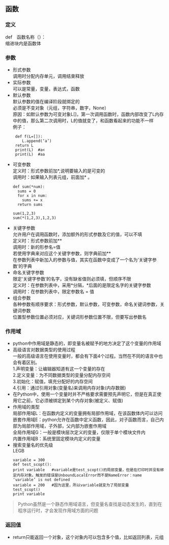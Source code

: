 ## 函数
### 定义<br>
  def　函数名称（）：<br>
      缩进块内是函数体<br>
### 参数
* 形式参数<br>
		调用时分配内存单元，调用结束释放<br>
* 实际参数<br>
		可以是常量，变量，表达式，函数<br>
* 默认参数<br>
		默认参数的值在编译阶段就绑定的<br>
		必须是不变对象（元组，字符串，数字，None）<br>
			原因：如默认参数为可变对象L[]，第一次调用函数时，函数内部改变了L内存中的值，那么第二次调用时，L的值就变了，和函数看起来的功能不一样<br>
			例子：<br>
  ```
   def f(L=[]):
      L.append(‘a’)
   return L
   print(L)  #a<
   print(L)  #aa
   ```
* 可变参数<br>
		定义时：形式参数前加*,说明要输入的是可变的<br>
		调用时：如果输入列表元组，前面加* 。<br>
  ```
  def sum(*num):
    sums = 0 
    for x in num:
      sums += x
    return sums
  ```
  ```
  sum(1,2,3)
  sum(*(1,2,3),1,2,3)
  ```
* 关键字参数<br>
		允许用户在调用函数时，添加额外的形式参数及它的值，可以不填<br>
		定义时：形式参数前加**<br>
		调用时：新的形参名=值<br>
				   若使用字典来对应这个关键字参数，则字典前加**<br>
		在参数列表中新加入的参数与值，其实在函数中变成了一个名为‘关键字参数’的字典<br>
* 命名关键字参数<br>
		限定‘关键字参数’的名字，没有缺省值则必须填，但顺序不限<br>
		定义时：在参数列表中，采用*分隔，*后面的是限定名字的关键字参数<br>
		调用时：在参数列表中，限定参数名 = 值<br>
* 组合参数<br>
		各种参数有顺序要求：形式参数，默认参数，可变参数，命名关键词参数，关键词参数<br>
		位置型参数位置必须对应，关键词形参数位置不限，但要写出参数名<br>
### 作用域<br>
* python中作用域是静态的，即变量名被赋予的地方决定了这个变量的作用域
* 高级语言对数据类型的使用过程<br>
      一般的高级语言在使用变量时，都会有下面4个过程。当然在不同的语言中也会有着区别。<br>
      1.声明变量：让编辑器知道有这一个变量的存在<br>
      2.定义变量：为不同数据类型的变量分配内存空间<br>
      3.初始化：赋值，填充分配好的内存空间<br>
      4.引用：通过引用对象(变量名)来调用内存对象(内存数据)<br>
* 在Python中，使用一个变量时并不严格要求需要预先声明它，但是在真正使用它之前，它必须被绑定到某个内存对象(被定义、赋值)<br>
* 作用域的类型<br>
      局部作用域L：在函数内定义的变量拥有局部作用域，在该函数体内可以访问<br>
      嵌套作用域E：python允许在函数中定义函数，因此，对子函数而言，自己内部为局部作用域，子外部，父内部为嵌套作用域<br>
      全局作用域G：一般是模块层次定义的变量，仅限于单个模块文件内<br>
      内置作用域B：系统里固定模块内定义的变量<br>
* 搜索变量名的优先级<br>
      LEGB
  ```
  variable = 300
  def test_scopt():
  print variable   #variable是test_scopt()的局部变量，但是在打印时并没有绑定内存对象。触发的错误是UnboundLocalError而不是NameError：name ‘variable’ is not defined
  variable = 200   #因为这里，所以variable就变为了局部变量
  test_scopt()
  print variable
  ```
>Python虽然是一个静态作用域语言，但变量名查找是动态发生的，直到在程序运行时，才会发现作用域方面的问题
 ### 返回值
* return只能返回一个对象，这个对象内可以包含多个值，比如返回列表，元组
    

